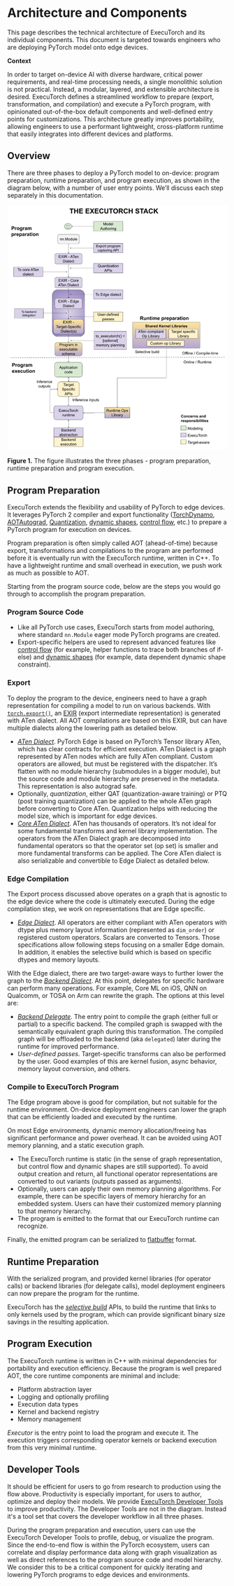# Architecture and Components

This page describes the technical architecture of ExecuTorch and its individual components. This document is targeted towards engineers who are deploying PyTorch model onto edge devices.

**Context**

In order to target on-device AI with diverse hardware, critical power requirements, and real-time processing needs, a single monolithic solution is not practical. Instead, a modular, layered, and extensible architecture is desired. ExecuTorch defines a streamlined workflow to prepare (export, transformation, and compilation) and execute a PyTorch program, with opinionated out-of-the-box default components and well-defined entry points for customizations. This architecture greatly improves portability, allowing engineers to use a performant lightweight, cross-platform runtime that easily integrates into different devices and platforms.

## Overview

There are three phases to deploy a PyTorch model to on-device: program preparation, runtime preparation, and program execution, as shown in the diagram below, with a number of user entry points. We’ll discuss each step separately in this documentation.

![](executorch_stack.png)

**Figure 1.** The figure illustrates the three phases - program preparation, runtime preparation and program execution.

## Program Preparation

ExecuTorch extends the flexibility and usability of PyTorch to edge devices. It
leverages PyTorch 2 compiler and export functionality
([TorchDynamo](https://pytorch.org/docs/stable/torch.compiler_dynamo_overview.html),
[AOTAutograd](https://pytorch.org/functorch/stable/notebooks/aot_autograd_optimizations.html),
[Quantization](https://pytorch.org/docs/main/quantization.html),
[dynamic shapes](https://pytorch.org/get-started/pytorch-2.0/#pytorch-2x-faster-more-pythonic-and-as-dynamic-as-ever),
[control flow](https://pytorch.org/docs/main/export.html#data-shape-dependent-control-flow),
etc.) to prepare a PyTorch program for execution on devices.

Program preparation is often simply called AOT (ahead-of-time) because export, transformations and compilations to the program are performed before it is eventually run with the ExecuTorch runtime, written in C++. To have a lightweight runtime and small overhead in execution, we push work as much as possible to AOT.

Starting from the program source code, below are the steps you would go through to accomplish the program preparation.

### Program Source Code

* Like all PyTorch use cases, ExecuTorch starts from model authoring, where standard `nn.Module` eager mode PyTorch programs are created.
* Export-specific helpers are used to represent advanced features like [control
  flow](https://pytorch.org/docs/main/export.html#data-shape-dependent-control-flow)
  (for example, helper functions to trace both branches of if-else) and [dynamic
  shapes](https://pytorch.org/get-started/pytorch-2.0/#pytorch-2x-faster-more-pythonic-and-as-dynamic-as-ever)
  (for example, data dependent dynamic shape constraint).

### Export

To deploy the program to the device, engineers need to have a graph representation for compiling a model to run on various backends. With [`torch.export()`](https://pytorch.org/docs/main/export.html), an [EXIR](ir-exir.md) (export intermediate representation) is generated with ATen dialect. All AOT compilations are based on this EXIR, but can have multiple dialects along the lowering path as detailed below.

* _[ATen Dialect](ir-exir.md#aten-dialect)_. PyTorch Edge is based on PyTorch’s Tensor library ATen, which has clear contracts for efficient execution. ATen Dialect is a graph represented by ATen nodes which are fully ATen compliant. Custom operators are allowed, but must be registered with the dispatcher. It’s flatten with no module hierarchy (submodules in a bigger module), but the source code and module hierarchy are preserved in the metadata. This representation is also autograd safe.
* Optionally, _quantization_, either QAT (quantization-aware training) or PTQ (post training quantization) can be applied to the whole ATen graph before converting to Core ATen. Quantization helps with reducing the model size, which is important for edge devices.
* _[Core ATen Dialect](ir-ops-set-definition.md)_. ATen has thousands of operators. It’s not ideal for some fundamental transforms and kernel library implementation. The operators from the ATen Dialect graph are decomposed into fundamental operators so that the operator set (op set) is smaller and more fundamental transforms can be applied. The Core ATen dialect is also serializable and convertible to Edge Dialect as detailed below.

### Edge Compilation

The Export process discussed above operates on a graph that is agnostic to the edge device where the code is ultimately executed. During the edge compilation step, we work on representations that are Edge specific.

* _[Edge Dialect](ir-exir.md#edge-dialect)_. All operators are either compliant with ATen operators with dtype plus memory layout information (represented as `dim_order`) or registered custom operators. Scalars are converted to Tensors. Those specifications allow following steps focusing on a smaller Edge domain. In addition, it enables the selective build which is based on specific dtypes and memory layouts.

With the Edge dialect, there are two target-aware ways to further lower the graph to the _[Backend Dialect](compiler-backend-dialect.md)_. At this point, delegates for specific hardware can perform many operations. For example, Core ML on iOS, QNN on Qualcomm, or TOSA on Arm can rewrite the graph. The options at this level are:

* _[Backend Delegate](compiler-delegate-and-partitioner.md)_. The entry point to compile the graph (either full or partial) to a specific backend. The compiled graph is swapped with the semantically equivalent graph during this transformation. The compiled graph will be offloaded to the backend (aka `delegated`) later during the runtime for improved performance.
* _User-defined passes_. Target-specific transforms can also be performed by the user. Good examples of this are kernel fusion, async behavior, memory layout conversion, and others.

### Compile to ExecuTorch Program

The Edge program above is good for compilation, but not suitable for the runtime environment. On-device deployment engineers can lower the graph that can be efficiently loaded and executed by the runtime.

On most Edge environments, dynamic memory allocation/freeing has significant performance and power overhead. It can be avoided using AOT memory planning, and a static execution graph.

* The ExecuTorch runtime is static (in the sense of graph representation, but control flow and dynamic shapes are still supported). To avoid output creation and return, all functional operator representations are converted to out variants (outputs passed as arguments).
* Optionally, users can apply their own memory planning algorithms. For example, there can be specific layers of memory hierarchy for an embedded system. Users can have their customized memory planning to that memory hierarchy.
* The program is emitted to the format that our ExecuTorch runtime can recognize.

Finally, the emitted program can be serialized to [flatbuffer](https://github.com/pytorch/executorch/blob/main/schema/program.fbs) format.

## Runtime Preparation

With the serialized program, and provided kernel libraries (for operator calls) or backend libraries (for delegate calls), model deployment engineers can now prepare the program for the runtime.

ExecuTorch has the _[selective build](kernel-library-selective-build.md)_ APIs, to build the runtime that links to only kernels used by the program, which can provide significant binary size savings in the resulting application.

## Program Execution

The ExecuTorch runtime is written in C++ with minimal dependencies for portability and execution efficiency. Because the program is well prepared AOT, the core runtime components are minimal and include:

* Platform abstraction layer
* Logging and optionally profiling
* Execution data types
* Kernel and backend registry
* Memory management

_Executor_ is the entry point to load the program and execute it. The execution triggers corresponding operator kernels or backend execution from this very minimal runtime.

## Developer Tools

It should be efficient for users to go from research to production using the flow above. Productivity is especially important, for users to author, optimize and deploy their models. We provide [ExecuTorch Developer Tools](devtools-overview.md) to improve productivity. The Developer Tools are not in the diagram. Instead it's a tool set that covers the developer workflow in all three phases.

During the program preparation and execution, users can use the ExecuTorch Developer Tools to profile, debug, or visualize the program. Since the end-to-end flow is within the PyTorch ecosystem, users can correlate and display performance data along with graph visualization as well as direct references to the program source code and model hierarchy. We consider this to be a critical component for quickly iterating and lowering PyTorch programs to edge devices and environments.
